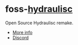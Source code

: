 # foss-[hydraulisc](https://hydraulisc.net)
Open Source Hydraulisc remake.

- [More info](https://blog.hydraulisc.xyz/?entry=E0Mczt2lGeyib93YSqhB)
- [Discord](https://discord.gg/Syn5GVDemH)

